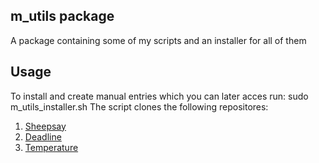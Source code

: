 ## m_utils package
A package containing some of my scripts and an installer for all of them
## Usage
To install and create manual entries which you can later acces run:
    sudo m_utils_installer.sh
The script clones the following repositores:
1.  [Sheepsay](https://github.com/mara291/Sheepsay.git)
2. [Deadline](https://github.com/mara291/Deadline.git)
3. [Temperature](https://github.com/mara291/Temperature.git)